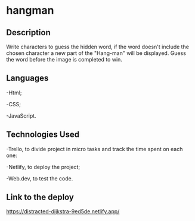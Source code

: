 # hangman

**Description**
-
Write characters to guess the hidden word, if the word doesn't include the chosen character a new part of the "Hang-man" will be displayed. Guess the word before the image is completed to win. 

**Languages**
-
-Html; 

-CSS; 

-JavaScript.

**Technologies Used**
-

-Trello, to divide project in micro tasks and track the time spent on each one:

-Netlify, to deploy the project;

-Web.dev, to test the code. 


**Link to the deploy**
-
https://distracted-dijkstra-9ed5de.netlify.app/
